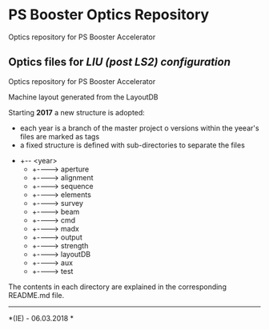 # PS Booster Optics Repository
Optics repository for PS Booster Accelerator

## Optics files for *LIU (post LS2) configuration*

Optics repository for PS Booster Accelerator

Machine layout generated from the LayoutDB

Starting **2017** a new structure is adopted:
- each year is a branch of the master project
  o versions within the yeear's files are marked as tags
- a fixed structure is defined with sub-directories to separate the files
 * +-- \<year\>
   * +----> aperture
   * +----> alignment
   * +----> sequence
   * +----> elements
   * +----> survey
   * +----> beam
   * +----> cmd
   * +----> madx
   * +----> output
   * +----> strength
   * +----> layoutDB
   * +----> aux
   * +----> test

The contents in each directory are explained in the corresponding README.md
  file.

----
*(IE) - 06.03.2018 *
